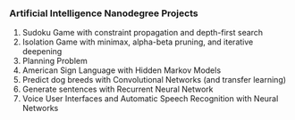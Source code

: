 ### Artificial Intelligence Nanodegree Projects

1. Sudoku Game with constraint propagation and depth-first search
2. Isolation Game with minimax, alpha-beta pruning, and iterative deepening
3. Planning Problem
4. American Sign Language with Hidden Markov Models
5. Predict dog breeds with Convolutional Networks (and transfer learning)
6. Generate sentences with Recurrent Neural Network
7. Voice User Interfaces and Automatic Speech Recognition with Neural Networks